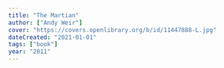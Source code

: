 ```yaml
---
title: "The Martian"
author: ["Andy Weir"]
cover: "https://covers.openlibrary.org/b/id/11447888-L.jpg"
dateCreated: "2021-01-01"
tags: ["book"]
year: "2011"
---
```

